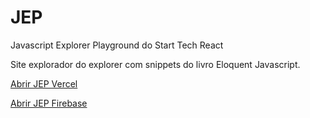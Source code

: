 # JEP
Javascript Explorer Playground do Start Tech React


Site explorador do explorer com snippets do livro Eloquent Javascript.

[Abrir JEP Vercel](https://jep.vercel.app/)

[Abrir JEP Firebase](https://jsexplorer-d8b90.web.app/)
